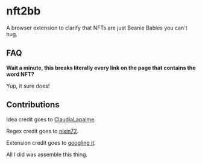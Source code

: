 # nft2bb

A browser extension to clarify that NFTs are just Beanie Babies you can't hug.


## FAQ

**Wait a minute, this breaks literally every link on the page that contains the word NFT?**

Yup, it sure does!

## Contributions

Idea credit goes to [ClaudiaLapalme](https://github.com/ClaudiaLapalme).

Regex credit goes to [nixin72](https://github.com/nixin72/).

Extension credit goes to [googling it](https://www.google.com).

All I did was assemble this thing.